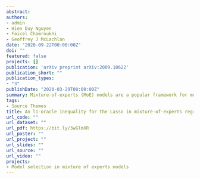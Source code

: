 ```yaml
---
abstract: 
authors:
- admin
- Hien Duy Nguyen
- Faicel Chamroukhi
- Geoffrey J McLachlan
date: "2020-09-22T00:00:00Z"
doi: ""
featured: false
projects: []
publication: 'arXiv preprint arXiv:2009.10622'
publication_short: ""
publication_types:
- "3"
publishDate: "2020-03-29T00:00:00Z"
summary: Mixture-of-experts (MoE) models are a popular framework for modeling heterogeneity in data, for both regression and classification problems in statistics and machine learning, due to their flexibility and the abundance of statistical estimation and model choice tools. Such flexibility comes from allowing the mixture weights (or gating functions) in the MoE model to depend on the explanatory variables, along with the experts (or component densities). This permits the modeling of data arising from more complex data generating processes, compared to the classical finite mixtures and finite mixtures of regression models, whose mixing parameters are independent of the covariates. The use of MoE models in a high-dimensional setting, when the number of explanatory variables can be much larger than the sample size (i.e., p≫n), is challenging from a computational point of view, and in particular from a theoretical point of view, where the literature is still lacking results in dealing with the curse of dimensionality, in both the statistical estimation and feature selection. We consider the finite mixture-of-experts model with soft-max gating functions and Gaussian experts for high-dimensional regression on heterogeneous data, and its l1-regularized estimation via the Lasso. We focus on the Lasso estimation properties rather than its feature selection properties. We provide a lower bound on the regularization parameter of the Lasso function that ensures an l1-oracle inequality satisfied by the Lasso estimator according to the Kullback-Leibler loss.
tags:
- Source Themes
title: An l1-oracle inequality for the Lasso in mixture-of-experts regression models
url_code: ""
url_dataset: ""
url_pdf: https://bit.ly/3wGlmXR
url_poster: ""
url_project: ""
url_slides: ""
url_source: ""
url_video: ""
projects:
- Model selection in mixture of experts models
---
```




